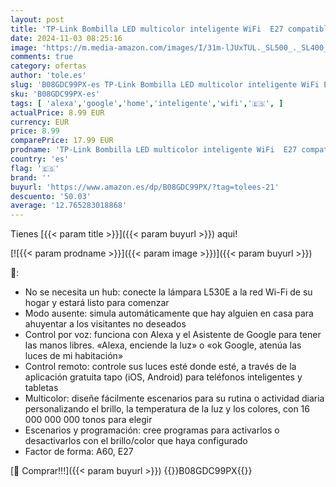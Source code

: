 ```yaml
---
layout: post
title: 'TP-Link Bombilla LED multicolor inteligente WiFi  E27 compatible con Alexa y Google Home  806 lúmenes  8 7 W  no requiere hub  control remoto/app  Tapo L530  16 million hues  RGB Color'
date: 2024-11-03 08:25:16
image: 'https://m.media-amazon.com/images/I/31m-lJUxTUL._SL500_._SL400_.jpg'
comments: true
category: ofertas
author: 'tole.es'
slug: 'B08GDC99PX-es TP-Link Bombilla LED multicolor inteligente WiFi E27...'
sku: 'B08GDC99PX-es'
tags: [ 'alexa','google','home','inteligente','wifi','🇪🇸', ]
actualPrice: 8.99 EUR
currency: EUR
price: 8.99
comparePrice: 17.99 EUR
prodname: 'TP-Link Bombilla LED multicolor inteligente WiFi  E27 compatible con Alexa y Google Home  806 lúmenes  8 7 W  no requiere hub  control remoto/app  Tapo L530  16 million hues  RGB Color'
country: 'es'
flag: '🇪🇸'
brand: ''
buyurl: 'https://www.amazon.es/dp/B08GDC99PX/?tag=tolees-21'
descuento: '50.03'
average: '12.765283018868'
---
```


Tienes [{{< param title >}}]({{< param buyurl >}}) aqui!

[![{{< param prodname >}}]({{< param image >}})]({{< param buyurl >}})

🔎:

- No se necesita un hub: conecte la lámpara L530E a la red Wi-Fi de su hogar y estará listo para comenzar
- Modo ausente: simula automáticamente que hay alguien en casa para ahuyentar a los visitantes no deseados
- Control por voz: funciona con Alexa y el Asistente de Google para tener las manos libres. «Alexa, enciende la luz» o «ok Google, atenúa las luces de mi habitación»
- Control remoto: controle sus luces esté donde esté, a través de la aplicación gratuita tapo (iOS, Android) para teléfonos inteligentes y tabletas
- Multicolor: diseñe fácilmente escenarios para su rutina o actividad diaria personalizando el brillo, la temperatura de la luz y los colores, con 16 000 000 000 tonos para elegir
- Escenarios y programación: cree programas para activarlos o desactivarlos con el brillo/color que haya configurado
- Factor de forma: A60, E27

[🛒 Comprar!!!]({{< param buyurl >}})
{{<world>}}B08GDC99PX{{</world>}}
